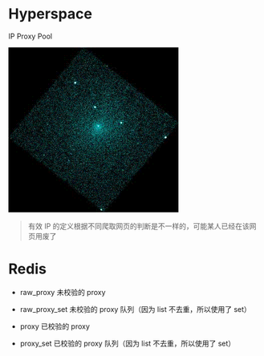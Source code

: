 # Hyperspace
IP Proxy Pool

![Space](README.gif)

> 有效 IP 的定义根据不同爬取网页的判断是不一样的，可能某人已经在该网页用废了

# Redis

- raw_proxy 未校验的 proxy
- raw_proxy_set  未校验的 proxy 队列（因为 list 不去重，所以使用了 set）

- proxy 已校验的 proxy
- proxy_set  已校验的 proxy 队列（因为 list 不去重，所以使用了 set）